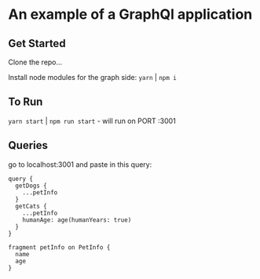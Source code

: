 # An example of a GraphQl application

## Get Started

Clone the repo...

Install node modules for the graph side: `yarn` | `npm i`

## To Run

`yarn start` | `npm run start` - will run on PORT :3001

## Queries

go to localhost:3001 and paste in this query:

```
query {
  getDogs {
    ...petInfo
  }
  getCats {
    ...petInfo
    humanAge: age(humanYears: true)
  }
}

fragment petInfo on PetInfo {
  name
  age
}
```
